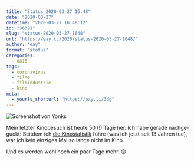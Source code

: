 ```yaml
---
title: "Status 2020-03-27 16:48"
date: "2020-03-27"
datetime: "2020-03-27 16:48:12"
id: "36391"
slug: "status-2020-03-27-1648"
url: "https://eay.cc/2020/status-2020-03-27-1648/"
author: "eay"
format: "status"
categories:
  - 0815
tags:
  - coronavirus
  - filme
  - filmindustrie
  - kino
meta:
  - yourls_shorturl: "https://eay.li/3dg"
---
```


![Screenshot von Yonks](https://eay.cc/uploads/2020/50-tage-ohne-kino.png)

Mein letzter Kinobesuch ist heute 50 (!) Tage her. Ich habe gerade nachge­guckt: Seitdem ich [die Kinostatistik](https://eay.cc/2019/kinostatistik-2019/) führe (was ich jetzt seit 13 Jahren tue), war ich kein einziges Mal so lange nicht im Kino.

Und es werden wohl noch ein paar Tage mehr. 😔
